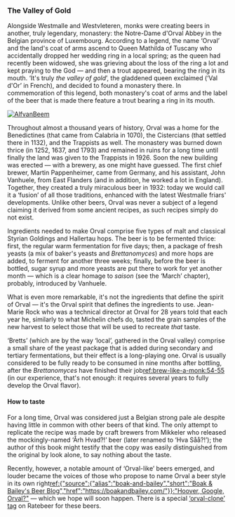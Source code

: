 ### The Valley of Gold

Alongside Westmalle and Westvleteren, monks were creating beers in another, truly legendary, monastery: the Notre-Dame d'Orval Abbey in the Belgian province of Luxembourg. According to a legend, the name ‘Orval’ and the land's coat of arms ascend to Queen Mathilda of Tuscany who accidentally dropped her wedding ring in a local spring; as the queen had recently been widowed, she was grieving about the loss of the ring a lot and kept praying to the God — and then a trout appeared, bearing the ring in its mouth. ‘It's truly *the valley of gold*’, the gladdened queen exclaimed (‘Val d'Or’ in French), and decided to found a monastery there. In commemoration of this legend, both monastery's coat of arms and the label of the beer that is made there feature a trout bearing a ring in its mouth.

[![AlfvanBeem](/img/orval.jpg "An Orval advertising depicting the trout-and-ring symbol at Musée Européen de la Bière")](https://commons.wikimedia.org/wiki/File:Biere_d%27Orval_des_RR._PP._trappistes,_enamel_advertising_sign_at_the_Mus%C3%A9e_Europ%C3%A9en_de_la_Bi%C3%A8re_pic-1.JPG)

Throughout almost a thousand years of history, Orval was a home for the Benedictines (that came from Calabria in 1070), the Cistercians (that settled there in 1132), and the Trappists as well. The monastery was burned down thrice (in 1252, 1637, and 1793) and remained in ruins for a long time until finally the land was given to the Trappists in 1926. Soon the new building was erected — with a brewery, as one might have guessed. The first chief brewer, Martin Pappenheimer, came from Germany, and his assistant, John Vanhuele, from East Flanders (and in addition, he worked a lot in England). Together, they created a truly miraculous beer in 1932: today we would call it a ‘fusion’ of all those traditions, enhanced with the latest Westmalle friars' developments. Unlike other beers, Orval was never a subject of a legend claiming it derived from some ancient recipes, as such recipes simply do not exist.

Ingredients needed to make Orval comprise five types of malt and classical Styrian Goldings and Hallertau hops. The beer is to be fermented thrice: first, the regular warm fermentation for five days; then, a package of fresh yeasts (a mix of baker's yeasts and *Brettanomyces*) and more hops are added, to ferment for another three weeks; finally, before the beer is bottled, sugar syrup and more yeasts are put there to work for yet another month — which is a clear homage to *saison* (see the ‘March’ chapter), probably, introduced by Vanhuele.

What is even more remarkable, it's not the ingredients that define the spirit of Orval — it's the Orval spirit that defines the ingredients to use. Jean-Marie Rock who was a technical director at Orval for 28 years told that each year he, similarly to what Michelin chefs do, tasted the grain samples of the new harvest to select those that will be used to recreate *that* taste.

‘Bretts’ (which are by the way ‘local’, gathered in the Orval valley) comprise a small share of the yeast package that is added during secondary and tertiary fermentations, but their effect is a long-playing one. Orval is usually considered to be fully ready to be consumed in nine months after bottling, after the *Brettanomyces* have finished their job[ref:brew-like-a-monk:54-55]() (in our experience, that's not enough: it requires several years to fully develop the Orval flavor).

#### How to taste

For a long time, Orval was considered just a Belgian strong pale ale despite having little in common with other beers of that kind. The only attempt to replicate the recipe was made by craft brewers from Mikkeler who released the mockingly-named ‘Årh Hvad?!’ beer (later renamed to ‘Hva Såå?!’); the author of this book might testify that the copy was easily distinguished from the original by look alone, to say nothing about the taste.

Recently, however, a notable amount of ‘Orval-like’ beers emerged, and louder became the voices of those who propose to name Orval a beer style in its own right[ref:{"source":{"alias":"boak-and-bailey","short":"Boak & Bailey's Beer Blog","href":"https://boakandbailey.com/"}}:"Hoover, Google, Orval?"](https://boakandbailey.com/2018/03/hoover-google-orval/) — which we hope will soon happen. There is a special [‘orval-clone’ tag](https://www.ratebeer.com/tag/orval-clone/) on Ratebeer for these beers.